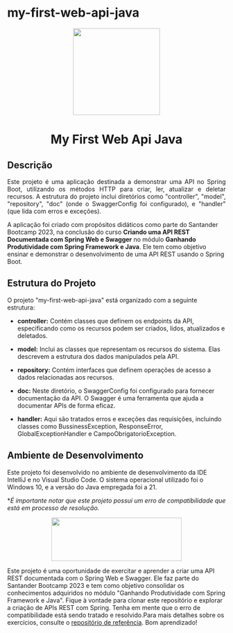 # my-first-web-api-java
<p align="center">
  <img width="200" height="200" src="https://lp.dio.me/wp-content/uploads/2023/05/BADGE_LUZ-4.png">
</p>
<h1 align="center">My First Web Api Java</h1>

## Descrição
<p align="justify">
Este projeto é uma aplicação destinada a demonstrar uma API no Spring Boot, utilizando os métodos HTTP para criar, ler, atualizar e deletar recursos. A estrutura do projeto inclui diretórios como "controller", "model", "repository", "doc" (onde o SwaggerConfig foi configurado), e "handler" (que lida com erros e exceções).

A aplicação foi criado com propósitos didáticos como parte do Santander Bootcamp 2023, na conclusão do curso **Criando uma API REST Documentada com Spring Web e Swagger** no módulo **Ganhando Produtividade com Spring Framework e Java**. Ele tem como objetivo ensinar e demonstrar o desenvolvimento de uma API REST usando o Spring Boot.
</p>

## Estrutura do Projeto
O projeto "my-first-web-api-java" está organizado com a seguinte estrutura:

* **controller:** Contém classes que definem os endpoints da API, especificando como os recursos podem ser criados, lidos, atualizados e deletados.

* **model:** Inclui as classes que representam os recursos do sistema. Elas descrevem a estrutura dos dados manipulados pela API.

* **repository:** Contém interfaces que definem operações de acesso a dados relacionadas aos recursos.

* **doc:** Neste diretório, o SwaggerConfig foi configurado para fornecer documentação da API. O Swagger é uma ferramenta que ajuda a documentar APIs de forma eficaz.

* **handler:** Aqui são tratados erros e exceções das requisições, incluindo classes como BussinessException, ResponseError, GlobalExceptionHandler e CampoObrigatorioException.

## Ambiente de Desenvolvimento
Este projeto foi desenvolvido no ambiente de desenvolvimento da IDE IntelliJ e no Visual Studio Code. O sistema operacional utilizado foi o Windows 10, e a versão do Java empregada foi a 21.

*<i>É importante notar que este projeto possui um erro de compatibilidade que está em processo de resolução. </i>

<p align="center">
  <img width="300" height="100" src="https://static.wixstatic.com/media/7a378f_5140deabd7d040378d740069cb692b87~mv2.png/v1/crop/x_0,y_10,w_1334,h_493/fill/w_568,h_208,al_c,q_85,usm_0.66_1.00_0.01,enc_auto/logo%20DIO.png">
</p>

Este projeto é uma oportunidade de exercitar e aprender a criar uma API REST documentada com o Spring Web e Swagger. Ele faz parte do Santander Bootcamp 2023 e tem como objetivo consolidar os conhecimentos adquiridos no módulo "Ganhando Produtividade com Spring Framework e Java". Fique à vontade para clonar este repositório e explorar a criação de APIs REST com Spring. Tenha em mente que o erro de compatibilidade está sendo tratado e resolvido.Para mais detalhes sobre os exercícios, consulte o [repositório de referência](https://github.com/digitalinnovationone/dio-springboot). Bom aprendizado!


